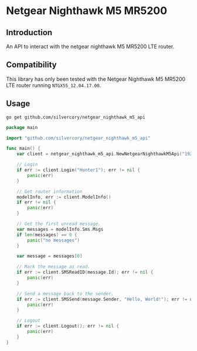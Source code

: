 Netgear Nighthawk M5 MR5200
==========================

## Introduction
An API to interact with the netgear nighthawk M5 MR5200 LTE router.


## Compatibility
This library has only been tested with the Netgear Nighthawk M5 MR5200 LTE router running `NTGX55_12.04.17.00`.

## Usage
`go get github.com/silvercory/netgear_nighthawk_m5_api`

```go
package main

import "github.com/silvercory/netgear_nighthawk_m5_api"

func main() {
	var client = netgear_nighthawk_m5_api.NewNetgearNighthawkM5Api("192.168.1.1")

	// Login
	if err := client.Login("Hunter1"); err != nil {
		panic(err)
	}

	// Get router information
	modelInfo, err := client.ModelInfo()
	if err != nil {
		panic(err)
	}

	// Get the first unread message.
	var messages = modelInfo.Sms.Msgs
	if len(messages) == 0 {
		panic("no messages")
	}

	var message = messages[0]

	// Mark the message as read.
	if err := client.SMSReadID(message.Id); err != nil {
		panic(err)
	}

	// Send a message back to the sender.
	if err := client.SMSSend(message.Sender, "Hello, World!"); err != nil {
		panic(err)
	}

	// Logout
	if err := client.Logout(); err != nil {
		panic(err)
	}
}
```